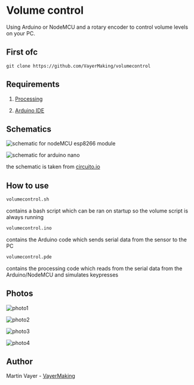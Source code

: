 # Volume control



Using Arduino or NodeMCU and a rotary encoder to control volume levels on your PC.



## First ofc

    git clone https://github.com/VayerMaking/volumecontrol

## Requirements

  1. [Processing](https://processing.org/download/)



  2. [Arduino IDE](https://www.arduino.cc/en/main/software)


## Schematics

![schematic for nodeMCU esp8266 module](https://github.com/VayerMaking/volumecontroller/blob/master/images/image.png)

![schematic for arduino nano](https://github.com/VayerMaking/volumecontroller/blob/master/images/Screenshot_20200801_175618.png)

the schematic is taken from [circuito.io](https://www.circuito.io/)
## How to use

```sh
volumecontrol.sh
```
contains a bash script which can be ran on startup so the volume script is always running

```sh
volumecontrol.ino
```
contains the Arduino code which sends serial data from the sensor to the PC

```sh
volumecontrol.pde
```
contains the processing code which reads from the serial data from the Arduino/NodeMCU and simulates keypresses

## Photos

![photo1](https://github.com/VayerMaking/volumecontroller/blob/master/images/IMG_20200915_175421.jpg)

![photo2](https://github.com/VayerMaking/volumecontroller/blob/master/images/IMG_20200915_175523.jpg)

![photo3](https://github.com/VayerMaking/volumecontroller/blob/master/images/IMG_20200915_175600.jpg)

![photo4](https://github.com/VayerMaking/volumecontroller/blob/master/images/IMG_20200915_192801.jpg)

## Author

Martin Vayer - [VayerMaking](https://github.com/VayerMaking)
